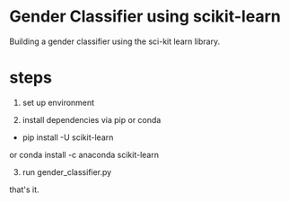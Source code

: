 # Gender Classifier using scikit-learn


Building a gender classifier using the sci-kit learn library.

# steps 

1. set up environment

2. install dependencies via pip or conda

- pip install -U scikit-learn 

or conda install -c anaconda scikit-learn

3.  run gender_classifier.py

that's it.
